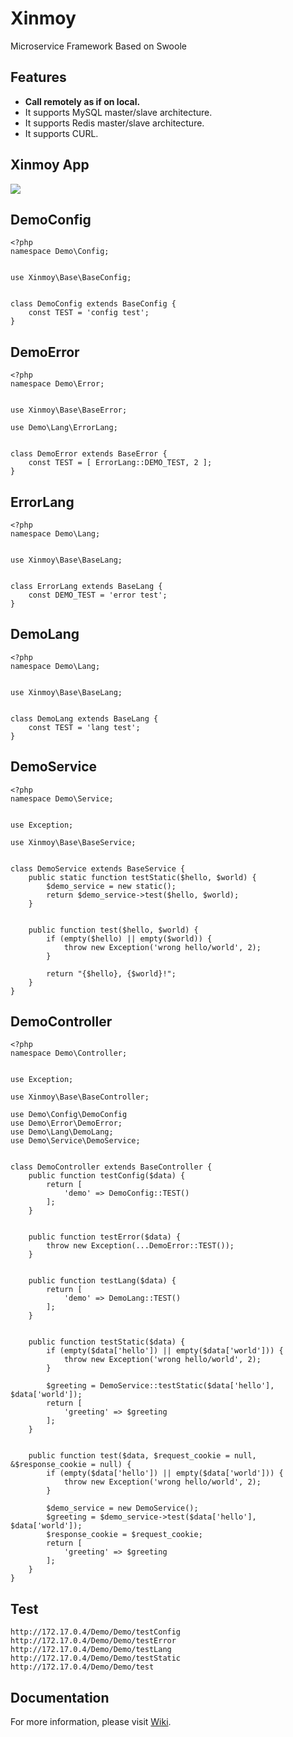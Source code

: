 # Xinmoy
Microservice Framework Based on Swoole
## Features
* **Call remotely as if on local.**
* It supports MySQL master/slave architecture.
* It supports Redis master/slave architecture.
* It supports CURL.
## Xinmoy App
![](https://github.com/oakwilliams/xinmoy/wiki/Xinmoy%20App.jpg)
## DemoConfig
```
<?php
namespace Demo\Config;


use Xinmoy\Base\BaseConfig;


class DemoConfig extends BaseConfig {
    const TEST = 'config test';
}
```
## DemoError
```
<?php
namespace Demo\Error;


use Xinmoy\Base\BaseError;

use Demo\Lang\ErrorLang;


class DemoError extends BaseError {
    const TEST = [ ErrorLang::DEMO_TEST, 2 ];
}
```
## ErrorLang
```
<?php
namespace Demo\Lang;


use Xinmoy\Base\BaseLang;


class ErrorLang extends BaseLang {
    const DEMO_TEST = 'error test';
}
```
## DemoLang
```
<?php
namespace Demo\Lang;


use Xinmoy\Base\BaseLang;


class DemoLang extends BaseLang {
    const TEST = 'lang test';
}
```
## DemoService
```
<?php
namespace Demo\Service;


use Exception;

use Xinmoy\Base\BaseService;


class DemoService extends BaseService {
    public static function testStatic($hello, $world) {
        $demo_service = new static();
        return $demo_service->test($hello, $world);
    }


    public function test($hello, $world) {
        if (empty($hello) || empty($world)) {
            throw new Exception('wrong hello/world', 2);
        }

        return "{$hello}, {$world}!";
    }
}
```
## DemoController
```
<?php
namespace Demo\Controller;


use Exception;

use Xinmoy\Base\BaseController;

use Demo\Config\DemoConfig
use Demo\Error\DemoError;
use Demo\Lang\DemoLang;
use Demo\Service\DemoService;


class DemoController extends BaseController {
    public function testConfig($data) {
        return [
            'demo' => DemoConfig::TEST()
        ];
    }


    public function testError($data) {
        throw new Exception(...DemoError::TEST());
    }


    public function testLang($data) {
        return [
            'demo' => DemoLang::TEST()
        ];
    }


    public function testStatic($data) {
        if (empty($data['hello']) || empty($data['world'])) {
            throw new Exception('wrong hello/world', 2);
        }

        $greeting = DemoService::testStatic($data['hello'], $data['world']);
        return [
            'greeting' => $greeting
        ];
    }


    public function test($data, $request_cookie = null, &$response_cookie = null) {
        if (empty($data['hello']) || empty($data['world'])) {
            throw new Exception('wrong hello/world', 2);
        }

        $demo_service = new DemoService();
        $greeting = $demo_service->test($data['hello'], $data['world']);
        $response_cookie = $request_cookie;
        return [
            'greeting' => $greeting
        ];
    }
}
```
## Test
```
http://172.17.0.4/Demo/Demo/testConfig
http://172.17.0.4/Demo/Demo/testError
http://172.17.0.4/Demo/Demo/testLang
http://172.17.0.4/Demo/Demo/testStatic
http://172.17.0.4/Demo/Demo/test
```
## Documentation
For more information, please visit [Wiki](https://github.com/oakwilliams/xinmoy/wiki).
